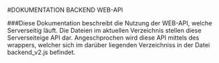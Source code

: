#DOKUMENTATION BACKEND WEB-API

###Diese Dokumentation beschreibt die Nutzung der WEB-API, welche Serverseitig l&auml;uft. Die Dateien im aktuellen Verzeichnis stellen diese Serverseiteige API dar. Angeschprochen wird diese API mittels des wrappers, welcher sich im dar&uuml;ber liegenden Verzeichniss in der Datei backend_v2.js befindet.

